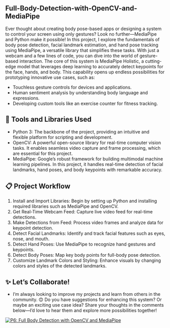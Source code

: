 ## Full-Body-Detection-with-OpenCV-and-MediaPipe

Ever thought about creating body pose-based apps or designing a system to control your screen using only gestures? Look no further—MediaPipe and Python make it possible!
In this project, I explore the fundamentals of body pose detection, facial landmark estimation, and hand pose tracking using MediaPipe, a versatile library that simplifies these tasks. With just a webcam and a few lines of code, you can dive into the world of gesture-based interaction.
The core of this system is MediaPipe Holistic, a cutting-edge model that leverages deep learning to accurately detect keypoints for the face, hands, and body. This capability opens up endless possibilities for prototyping innovative use cases, such as:

- Touchless gesture controls for devices and applications.
- Human sentiment analysis by understanding body language and expressions.
- Developing custom tools like an exercise counter for fitness tracking.

## 🔧 Tools and Libraries Used
- Python 3: The backbone of the project, providing an intuitive and flexible platform for scripting and development.
- OpenCV: A powerful open-source library for real-time computer vision tasks. It enables seamless video capture and frame processing, which are essential for this project.
- MediaPipe: Google’s robust framework for building multimodal machine learning pipelines. In this project, it handles real-time detection of facial landmarks, hand poses, and body keypoints with remarkable accuracy.

## 📋 Project Workflow
1. Install and Import Libraries: Begin by setting up Python and installing required libraries such as MediaPipe and OpenCV.
2. Get Real-Time Webcam Feed: Capture live video feed for real-time detections.
3. Make Detections from Feed: Process video frames and analyze data for keypoint detection.
4. Detect Facial Landmarks: Identify and track facial features such as eyes, nose, and mouth.
5. Detect Hand Poses: Use MediaPipe to recognize hand gestures and keypoints.
6. Detect Body Poses: Map key body points for full-body pose detection.
7. Customize Landmark Colors and Styling: Enhance visuals by changing colors and styles of the detected landmarks.

## ✨ Let’s Collaborate!
- I’m always looking to improve my projects and learn from others in the community. 😊
Do you have suggestions for enhancing this system? Or maybe an exciting use case idea? Share your thoughts in the comments below—I’d love to hear them and explore more possibilities together!

[![P6: Full Body Detection with OpenCV and MediaPipe](https://img.youtube.com/vi/o9qmKrMuDEM/0.jpg)](https://youtu.be/o9qmKrMuDEM)
